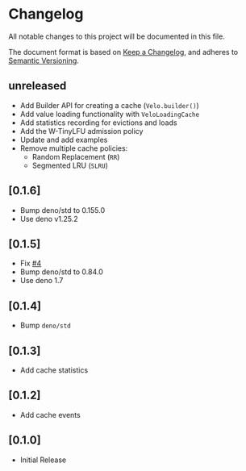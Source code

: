 # Changelog

All notable changes to this project will be documented in this file.

The document format is based on [Keep a Changelog](https://keepachangelog.com/en/1.0.0/),
and adheres to
[Semantic Versioning](https://semver.org/spec/v2.0.0.html).

## unreleased

- Add Builder API for creating a cache (`Velo.builder()`)
- Add value loading functionality with `VeloLoadingCache` 
- Add statistics recording for evictions and loads
- Add the W-TinyLFU admission policy
- Update and add examples
- Remove multiple cache policies:
  - Random Replacement (`RR`)
  - Segmented LRU (`SLRU`)

## [0.1.6]

- Bump deno/std to 0.155.0
- Use deno v1.25.2

## [0.1.5]

- Fix [#4](https://github.com/velo-org/velo/issues/4)
- Bump deno/std to 0.84.0
- Use deno 1.7

## [0.1.4]

- Bump `deno/std`

## [0.1.3]

- Add cache statistics

## [0.1.2]

- Add cache events

## [0.1.0]

- Initial Release
